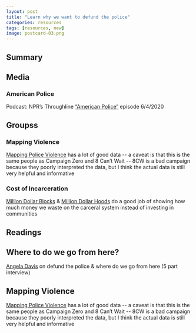 ```yaml
---
layout: post
title: "Learn why we want to defund the police"
categories: resources
tags: [resources, new]
image: postcard-03.png
---
```


## Summary

## Media
### American Police
Podcast: NPR’s Throughline [“American Police”]() episode 6/4/2020

## Groupss
### Mapping Violence
[Mapping Police Violence](https://mappingpoliceviolence.org/) has a lot of good data -- a caveat is that this is the same people as Campaign Zero and 8 Can’t Wait -- 8CW is a bad campaign because they poorly interpreted the data, but I think the actual data is still very helpful and informative

### Cost of Incarceration
[Million Dollar Blocks](https://c4sr.columbia.edu/projects/million-dollar-blocks) & [Million Dollar Hoods](https://milliondollarhoods.pre.ss.ucla.edu/) do a good job of showing how much money we waste on the carceral system instead of investing in communities

## Readings

## Where to do we go from here?
[Angela Davis](https://www.democracynow.org/2020/6/12/angela_davis_historic_moment) on defund the police & where do we go from here (5 part interview)

## Mapping Violence
[Mapping Police Violence](https://mappingpoliceviolence.org/) has a lot of good data -- a caveat is that this is the same people as Campaign Zero and 8 Can’t Wait -- 8CW is a bad campaign because they poorly interpreted the data, but I think the actual data is still very helpful and informative

&nbsp;